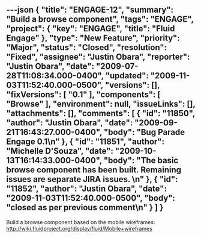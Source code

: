 ---json
{
  "title": "ENGAGE-12",
  "summary": "Build a browse component",
  "tags": "ENGAGE",
  "project": {
    "key": "ENGAGE",
    "title": "Fluid Engage"
  },
  "type": "New Feature",
  "priority": "Major",
  "status": "Closed",
  "resolution": "Fixed",
  "assignee": "Justin Obara",
  "reporter": "Justin Obara",
  "date": "2009-07-28T11:08:34.000-0400",
  "updated": "2009-11-03T11:52:40.000-0500",
  "versions": [],
  "fixVersions": [
    "0.1"
  ],
  "components": [
    "Browse"
  ],
  "environment": null,
  "issueLinks": [],
  "attachments": [],
  "comments": [
    {
      "id": "11850",
      "author": "Justin Obara",
      "date": "2009-09-21T16:43:27.000-0400",
      "body": "Bug Parade Engage 0.1\n"
    },
    {
      "id": "11851",
      "author": "Michelle D'Souza",
      "date": "2009-10-13T16:14:33.000-0400",
      "body": "The basic browse component has been built. Remaining issues are separate JIRA issues.&#x20;\n"
    },
    {
      "id": "11852",
      "author": "Justin Obara",
      "date": "2009-11-03T11:52:40.000-0500",
      "body": "closed as per previous comment\n"
    }
  ]
}
---
Build a browse component based on the mobile wireframes:\
<http://wiki.fluidproject.org/display/fluid/Mobile+wireframes>

        